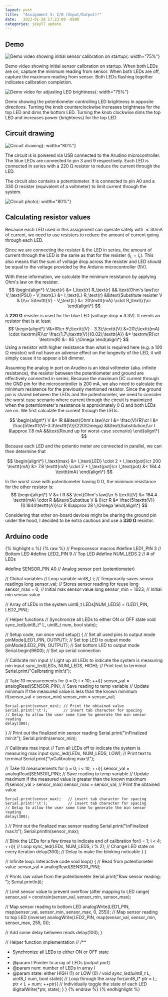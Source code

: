 ```yaml
---
layout: post
title:  "Assignment 3: I/O (Input/Output)!"
date:   2023-01-28 17:23:00 -0800
categories: jekyll update
---
```


## Demo
![Demo video showing initial sensor calibration on startup]({{site.baseurl}}/assets/hw3_calib.gif){: width="75%"}

Demo video showing initial sensor calibration on startup. When both LEDs are on, capture the minimum reading from sensor. When both LEDs are off, capture the maximum reading from sensor. Both LEDs flashing together indicates calibration completion.

![Demo video for adjusting LED brightness]({{site.baseurl}}/assets/hw3_adjust.gif){: width="75%"}

Demo showing the potentiometer controlling LED brightness in opposite directions. Turning the knob counterclockwise increases brightness for the top LED and dims the bottom LED. Turning the knob clockwise dims the top LED and increases power (brightness) for the top LED.


## Circuit drawing
![Circuit drawing]({{site.baseurl}}/assets/hw3_circuit.png){: width="80%"}

The circuit is is powered via USB connected to the Arudino microcontroller. The blue LEDs are connected to pin 3 and 9 respectively. Each LED is connected in series with a 220 Ω resistor to reduce the current through the LED.

The circuit also contains a potentiometer. It is connected to pin A0 and a 330 Ω resister (equivalent of a voltmeter) to limit current through the system.


![Circuit photo]({{site.baseurl}}/assets/hw3_circuit_photo.png){: width="80%"}


## Calculating resistor values
Because each LED used in this assignment can operate safely with $\leq 30 \text{mA}$ of current, we need to use resisters to reduce the amount of current going through each LED.

Since we are connecting the resister & the LED in series, the amount of current through the LED is the same as that for the resister ($I_\text{L} = I_\text{r}$). This also means that the sum of voltage drop across the resister and LED should be equal to the voltage provided by the Arduino microcontroller (5V).

With these information, we calculate the minimum resistance by applying Ohm's law on the resister.
$$
\begin{align*}
  V_\text{r} &= I_\text{r} R_\text{r} && \text{Ohm's law}\cr
  V_\text{PSU} - V_\text{L} &= I_\text{L} R_\text{r} &&\text{Substitute resister V & I}\cr
  5\texttt{V} - V_\text{L} &= 20\texttt{mA} \cdot R_\text{r}\cr
\end{align\*}
$$

A **220 Ω** resister is used for the blue LED (voltage drop = 3.3V). It needs an resistor that is at least
$$
\begin{align\*}
    V&=IR\cr
    5\;\texttt{V} - 3.3\;\texttt{V} &=20\;\texttt{mA} \cdot \textrm{R}\cr
    \frac{1.7\;\texttt{V}}{0.02\;\texttt{A}} &= \textrm{R}\cr
    \textrm{R} &= 85 \;\Omega
\end{align\*}
$$
Using a resistor with higher resistance than what is required here (e.g. a 100 Ω resistor) will not have an adverse effect on the longevity of the LED, it will simply cause it to appear a bit dimmer.


Assuming the analog in port on Arudino is an ideal voltmeter (aka. infinite resistance), the resistor between the potentiometer and ground are effectively connected in series. Because the maximum DC current through the GND pin for the microcontroller is 200 mA, we also need to calculate the minimum resistence for the previously mentioned resistor. Since the ground pin is shared between the LEDs and the potentiometer, we need to consider the worst case scenario where current through the circuit is maximized when the potentiometer's resistance is approximately 0 Ω and both LEDs are on. We first calculate the current through the LEDs. 

$$
\begin{align\*}
  V &= IR &&\text{Ohm's law}\cr
  I &= \frac{V}{R}\cr
  I &= \frac{5\texttt{V}-3.3\texttt{V}}{220\Omega} &&\text{Substitution}\cr
  I &\approx 7.8 mA &&\text{Round up for worst-case scenario}
\end{align\*}
$$

Because each LED and the potentio meter are connected in parallel, we can then determine that

$$
\begin{align\*}
  I_\text{max} &> I_\text{LED} \cdot 2 + I_\text{pot}\cr
  200 \texttt{mA} &> 7.8 \texttt{mA} \cdot 2 + I_\text{pot}\cr
  I_\text{pot} &< 184.4 \texttt{mA}
\end{align\*}
$$

In the worst case with potentiometer having 0 Ω, the minimum resistance for the other resistor is:
$$
\begin{align\*}
   V &= I R && \text{Ohm's law}\cr
   5 \texttt{V} &= 184.4 \texttt{mA} \cdot R &&\text{Substitue V & I}\cr
   R &= \frac{5\texttt{V}}{0.1844\texttt{A}}\cr
   R &\approx 28 \;\Omega
\end{align\*}
$$

Considering that other on-board devices might be sharing the ground pin under the hood, I decided to be extra cautious and use a **330 Ω**  resistor.

## Arduino code
{% highlight c %}
{% raw %}
// Preprocessor macros
#define LED1_PIN 3  // Bottom LED
#define LED2_PIN 9  // Top LED
#define NUM_LEDS 2  // # of LEDs

#define SENSOR_PIN A0 // Analog sensor port (potentiometer)


// Global variables
// Loop variable
uint8_t i;
// Temporarily saves sensor readings
long sensor_val;
// Stores sensor reading for reuse
long sensor_max = 0;    // Initial max sensor value
long sensor_min = 1023; // Initial min sensor value

// Array of LEDs in the system
uint8_t LEDs[NUM_LEDS] = {LED1_PIN, LED2_PIN};


// Helper functions
// Synchronize all LEDs to either ON or OFF state
void sync_led(uint8_t* L, uint8_t num, bool state);


// Setup code, run once
void setup() {
  // Set all used pins to output mode
  pinMode(LED1_PIN, OUTPUT);  // Set top LED to output mode
  pinMode(LED2_PIN, OUTPUT);  // Set bottom LED to output mode
  Serial.begin(9600);         // Set up serial connection

  // Calibrate min input
  // Light up all LEDs to indicate the system is measuring min input
  sync_led(LEDs, NUM_LEDS, HIGH);
  // Print text to terminal
  Serial.print("Calibrating min:\t");

  // Take 10 measurements
  for (i = 0; i < 10; ++i){
    sensor_val = analogRead(SENSOR_PIN);  // Save reading to temp variable
    // Update minimum if the measured value is less than the known minimum
    if(sensor_val < sensor_min)
      sensor_min = sensor_val;
    
    Serial.print(sensor_min); // Print the obtained value
    Serial.print('\t');       // insert tab character for spacing
    // Delay to allow the user some time to generate the min sensor reading
    delay(300);
  }
  // Print out the finalized min sensor reading
  Serial.print("\nFinalized min:\t");
  Serial.println(sensor_min);

  // Calibrate max input
  // Turn all LEDs off to indicate the system is measuring max input
  sync_led(LEDs, NUM_LEDS, LOW);
  // Print text to terminal
  Serial.print("\nCalibrating max:\t");

  // Take 10 measurements
  for (i = 0; i < 10; ++i){
    sensor_val = analogRead(SENSOR_PIN);    // Save reading to temp variable
    // Update maximum if the measured value is greater than the known maximum
    if(sensor_val > sensor_max)
      sensor_max = sensor_val;  // Print the obtained value
    
    Serial.print(sensor_max);   // insert tab character for spacing
    Serial.print('\t');         // insert tab character for spacing
    // Delay to allow the user some time to generate the min sensor reading
    delay(300);
  }
  // Print out the finalized max sensor reading
  Serial.print("\nFinalized max:\t");
  Serial.println(sensor_max);

  // Blink the LEDs for a few times to indicate end of calibration
  for(i = 1; i < 4; ++i){ // Loop
    sync_led(LEDs, NUM_LEDS, i % 2);  // Change LED state on every iteration
    delay(300); // Delay to make the blinking noticable
  }
}

// Infinite loop: Interactive code
void loop() {
  // Read from potentiometer value
  sensor_val = analogRead(SENSOR_PIN);

  // Prints raw value from the potentiometer
  Serial.print("Raw sensor reading: ");
  Serial.println(i);

  // Limit sensor value to prevent overflow (after mapping to LED range)
  sensor_val = constrain(sensor_val, sensor_min, sensor_max);

  // Map sensor reading to bottom LED
  analogWrite(LED1_PIN, map(sensor_val, sensor_min, sensor_max, 0, 255));
  // Map sensor reading to top LED (inverse)
  analogWrite(LED2_PIN, map(sensor_val, sensor_min, sensor_max, 255, 0));
  
  // Add some delay between reads
  delay(100);
}


// Helper function implementation
// 
/**
 * Synchronize all LEDs to either ON or OFF state
 * 
 * @param l Pointer to array of LEDs (output port)
 * @param num: number of LEDs in array l
 * @param state: either HIGH (1) or LOW (0)
*/
void sync_led(uint8_t* L, uint8_t num, bool state){
  // Loop through the array
  for(uint8_t* ptr = L; ptr < L + num; ++ptr){
    // Individually toggle the state of each LED
    digitalWrite(*ptr, state);
  }
}
{% endraw %}
{% endhighlight %}